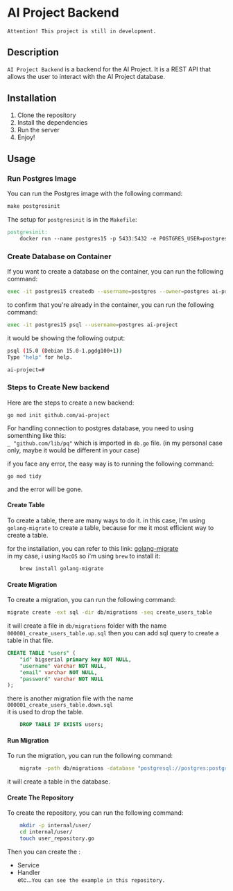 # AI Project Backend

`Attention! This project is still in development.`

## Description
`AI Project Backend` is a backend for the AI Project. It is a REST API that allows the user to interact with the AI Project database.

## Installation
1. Clone the repository
2. Install the dependencies
3. Run the server
4. Enjoy!

## Usage

### Run Postgres Image
You can run the Postgres image with the following command:
```makefile
make postgresinit
```  

The setup for `postgresinit` is in the `Makefile`:
```makefile
postgresinit:
    docker run --name postgres15 -p 5433:5432 -e POSTGRES_USER=postgres -e POSTGRES_PASSWORD=postgres -d postgres:15-alpine
```  

### Create Database on Container  
If you want to create a database on the container, you can run the following command:
```bash
exec -it postgres15 createdb --username=postgres --owner=postgres ai-project
```  
to confirm that you're already in the container, you can run the following command:
```bash
exec -it postgres15 psql --username=postgres ai-project
```  
it would be showing the following output:
```bash
psql (15.0 (Debian 15.0-1.pgdg100+1))
Type "help" for help.

ai-project=# 
```  

### Steps to Create New backend  
Here are the steps to create a new backend:
```cgo
go mod init github.com/ai-project
```  
For handling connection to postgres database, you need to using somenthing like this:  
`_ "github.com/lib/pq"` which is imported in `db.go` file. (in my personal case only, maybe it would be different in your case)  

if you face any error, the easy way is to running the following command:
```cgo
go mod tidy
```  
and the error will be gone.

#### Create Table
To create a table, there are many ways to do it.
in this case, I'm using `golang-migrate` to create a table, because for me it most efficient way to create a table.  

for the installation, you can refer to this link: [golang-migrate](https://github.com/golang-migrate/migrate/tree/master/cmd/migrate)  
in my case, i using `MacOS` so i'm using `brew` to install it:
```bash
    brew install golang-migrate
```  

#### Create Migration
To create a migration, you can run the following command:
```bash
migrate create -ext sql -dir db/migrations -seq create_users_table
```  
it will create a file in `db/migrations` folder with the name `000001_create_users_table.up.sql`
then you can add sql query to create a table in that file.  
```sql
CREATE TABLE "users" (
    "id" bigserial primary key NOT NULL,
    "username" varchar NOT NULL,
    "email" varchar NOT NULL,
    "password" varchar NOT NULL
);
```  
there is another migration file with the name `000001_create_users_table.down.sql`  
it is used to drop the table.  
```sql
    DROP TABLE IF EXISTS users;
```  

#### Run Migration  
To run the migration, you can run the following command:
```bash
    migrate -path db/migrations -database "postgresql://postgres:postgres@localhost:5433/ai-project?sslmode=disable" --verbose up
```  
it will create a table in the database.

#### Create The Repository
To create the repository, you can run the following command:
```bash
    mkdir -p internal/user/
    cd internal/user/
    touch user_repository.go
```  
Then you can create the :  
- Service
- Handler  
etc...`You can see the example in this repository.`  

